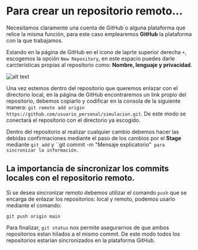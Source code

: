# Para crear un repositorio remoto...

Necesitamos claramente una cuenta de GitHub o alguna plataforma que relice la misma función, para este caso emplearemos **GitHub** la plataforma con la que trabajamos.

Estando en la página de GitHub en el icono de laprte superior derecha ``+``, escogemos la opción ``New Repository``, en este espacio puedes darle carcterísticas propias al repositorio como: **Nombre, lenguaje y privacidad**. 

![alt text](<Captura de pantalla 2025-01-29 a la(s) 14.18.38-1.png>)

Una vez estemos dentro del repositorio que queremos enlazar con el directorio local, en la página de GitHub encontraremos un link propio del repositorio, debemos copiarlo y codificar en la consola de la siguiente manera:
``git remote add origin https://github.com/usuario_personal/simulacion.git``. De este modo se conectará el repositorio con el directorio ya escogido.

Dentro del repositorio al realizar cualquier cambio debemos hacer las debidas confirmaciones mediante el paso de los cambios por el **Stage** mediante ``git add`` y ``git commit -m "Mensaje explicatorio"` para sincronizar la información.`

## La importancia de sincronizar los commits locales con el repositorio remoto.

Si se desea sincronizar remoto debemos utilizar el comando ``push`` que se encarga de enlazar los repositorios: local y remoto, podemos usarlo mediante el comando:

``git push origin main``

Para finalizar, ``git status`` nos permite asegurarnos de que ambos repositorios estan hilados a el mismo commit.
De este modo todos los repositorios estarían sincronizados en la plataforma GitHub.  